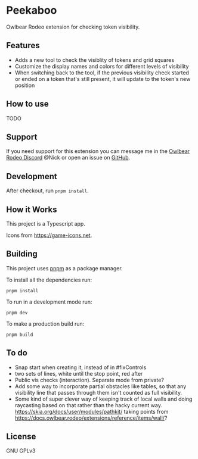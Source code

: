 # Peekaboo

Owlbear Rodeo extension for checking token visibility.

## Features

-   Adds a new tool to check the visiblity of tokens and grid squares
-   Customize the display names and colors for different levels of visibility
-   When switching back to the tool, if the previous visibility check started or ended on a token that's still present, it will update to the token's new position

## How to use

TODO

## Support

If you need support for this extension you can message me in the [Owlbear Rodeo Discord](https://discord.com/invite/u5RYMkV98s) @Nick or open an issue on [GitHub](https://github.com/desain/owlbear-template/issues).

## Development

After checkout, run `pnpm install`.

## How it Works

This project is a Typescript app.

Icons from https://game-icons.net.

## Building

This project uses [pnpm](https://pnpm.io/) as a package manager.

To install all the dependencies run:

`pnpm install`

To run in a development mode run:

`pnpm dev`

To make a production build run:

`pnpm build`

## To do

-   Snap start when creating it, instead of in #fixControls
-   two sets of lines, white until the stop point, red after
-   Public vis checks (interaction). Separate mode from private?
-   Add some way to incorporate partial obstacles like tables, so that any visibility line that passes through them isn't counted as full visibility.
-   Some kind of super clever way of keeping track of local walls and doing raycasting based on that rather than the hacky current way. https://skia.org/docs/user/modules/pathkit/ taking points from https://docs.owlbear.rodeo/extensions/reference/items/wall/?

## License

GNU GPLv3
